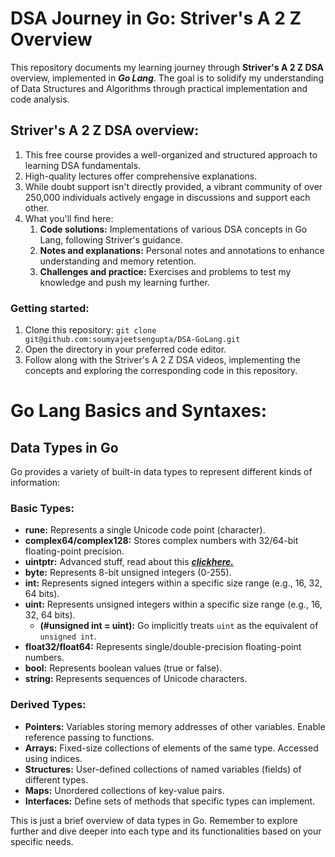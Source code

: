 # DSA Journey in Go: Striver's A 2 Z Overview
This repository documents my learning journey through **Striver's A 2 Z DSA** overview, implemented in ***Go Lang***. The goal is to solidify my understanding of Data Structures and Algorithms through practical implementation and code analysis.

## Striver's A 2 Z DSA overview:

1. This free course provides a well-organized and structured approach to learning DSA fundamentals.
2. High-quality lectures offer comprehensive explanations.
3. While doubt support isn't directly provided, a vibrant community of over 250,000 individuals actively engage in discussions and support each other.
4. What you'll find here:
    1. **Code solutions:** Implementations of various DSA concepts in Go Lang, following Striver's guidance.
    2. **Notes and explanations:** Personal notes and annotations to enhance understanding and memory retention.
    3. **Challenges and practice:** Exercises and problems to test my knowledge and push my learning further.

### Getting started:

1. Clone this repository: `git clone git@github.com:soumyajeetsengupta/DSA-GoLang.git`
2. Open the directory in your preferred code editor.
3. Follow along with the Striver's A 2 Z DSA videos, implementing the concepts and exploring the corresponding code in this repository.

# Go Lang Basics and Syntaxes:

## Data Types in Go

Go provides a variety of built-in data types to represent different kinds of information:

### Basic Types:

* **rune:** Represents a single Unicode code point (character).
* **complex64/complex128:** Stores complex numbers with 32/64-bit floating-point precision.
* **uintptr:** Advanced stuff, read about this ***[clickhere.](https://stackoverflow.com/questions/59042646/whats-the-difference-between-uint-and-uintptr-in-golang)***
* **byte:** Represents 8-bit unsigned integers (0-255).
* **int:** Represents signed integers within a specific size range (e.g., 16, 32, 64 bits).
* **uint:** Represents unsigned integers within a specific size range (e.g., 16, 32, 64 bits).
    * **(#unsigned int = uint):** Go implicitly treats `uint` as the equivalent of `unsigned int`.
* **float32/float64:** Represents single/double-precision floating-point numbers.
* **bool:** Represents boolean values (true or false).
* **string:** Represents sequences of Unicode characters.

### Derived Types:

* **Pointers:** Variables storing memory addresses of other variables. Enable reference passing to functions.
* **Arrays:** Fixed-size collections of elements of the same type. Accessed using indices.
* **Structures:** User-defined collections of named variables (fields) of different types.
* **Maps:** Unordered collections of key-value pairs.
* **Interfaces:** Define sets of methods that specific types can implement.

This is just a brief overview of data types in Go. Remember to explore further and dive deeper into each type and its functionalities based on your specific needs.
